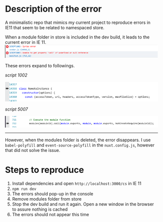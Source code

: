 # Description of the error
A minimalistic repo that mimics my current project to reproduce errors in IE11 that seem to be related to namespaced store.

When a module folder in store is included in the dev build, it leads to the current error in IE 11.
![alt text](/static/error.png)


These errors expand to followings.


_script 1002_

![script 1002](/static/script1002.png)


_script 5007_

![script 1002](/static/script5007.png)

___

However, when the modules folder is deleted, the error disappears.
I use `babel-polyfill` and `event-source-polyfill` in the `nuxt.config.js`, however that did not solve the issue.


# Steps to reproduce
1. Install dependencies and open `http://localhost:3000/cs` in IE 11
2. `npm run dev`
3. The errors should pop-up in the console
4. Remove modules folder from store
5. Stop the dev build and run it again. Open a new window in the browser to assure nothing is cached
6. The errors should not appear this time 
